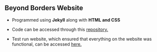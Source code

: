 ## Beyond Borders Website
* Programmed using **Jekyll** along with **HTML and CSS**

* Code can be accessed through this [repository.](https://github.com/MishaalUB/MishaalUB.github.io.git)

* Test run website, which ensured that everything on the website was functional, can be accessed [here.](https://mishaalub.github.io/)